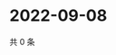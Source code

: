 # 2022-09-08

共 0 条

<!-- BEGIN WEIBO -->
<!-- 最后更新时间 Thu Sep 08 2022 18:01:38 GMT+0800 (China Standard Time) -->

<!-- END WEIBO -->
